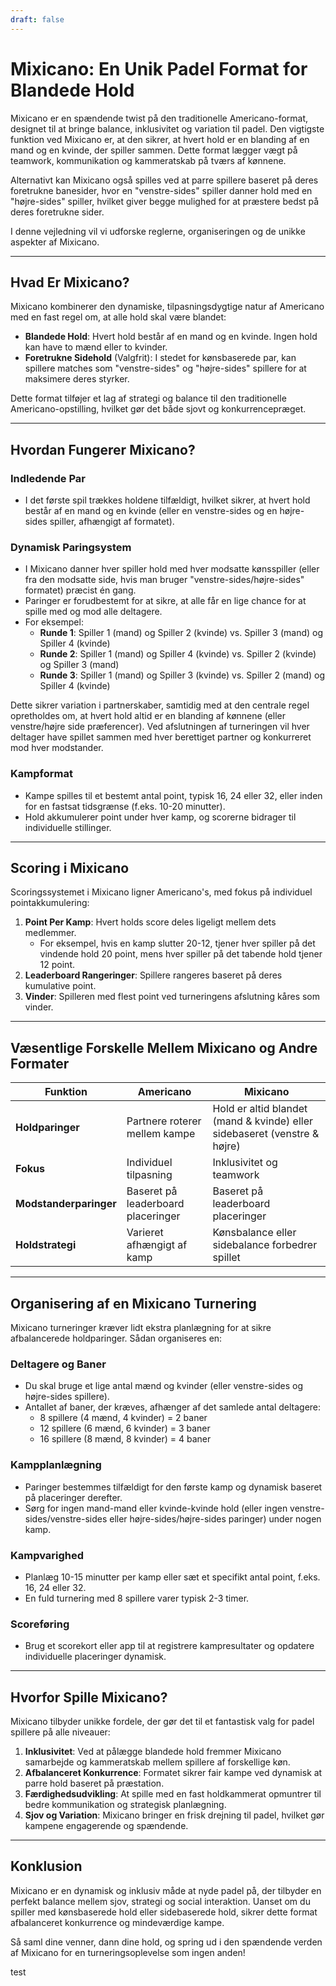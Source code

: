 ```yaml
---
draft: false
---
```

# Mixicano: En Unik Padel Format for Blandede Hold

Mixicano er en spændende twist på den traditionelle Americano-format, designet til at bringe balance, inklusivitet og variation til padel. Den vigtigste funktion ved Mixicano er, at den sikrer, at hvert hold er en blanding af en mand og en kvinde, der spiller sammen. Dette format lægger vægt på teamwork, kommunikation og kammeratskab på tværs af kønnene.

Alternativt kan Mixicano også spilles ved at parre spillere baseret på deres foretrukne banesider, hvor en "venstre-sides" spiller danner hold med en "højre-sides" spiller, hvilket giver begge mulighed for at præstere bedst på deres foretrukne sider.

I denne vejledning vil vi udforske reglerne, organiseringen og de unikke aspekter af Mixicano.

---

## **Hvad Er Mixicano?**

Mixicano kombinerer den dynamiske, tilpasningsdygtige natur af Americano med en fast regel om, at alle hold skal være blandet:
- **Blandede Hold**: Hvert hold består af en mand og en kvinde. Ingen hold kan have to mænd eller to kvinder.
- **Foretrukne Sidehold** (Valgfrit): I stedet for kønsbaserede par, kan spillere matches som "venstre-sides" og "højre-sides" spillere for at maksimere deres styrker.

Dette format tilføjer et lag af strategi og balance til den traditionelle Americano-opstilling, hvilket gør det både sjovt og konkurrencepræget.

---

## **Hvordan Fungerer Mixicano?**

### **Indledende Par**
- I det første spil trækkes holdene tilfældigt, hvilket sikrer, at hvert hold består af en mand og en kvinde (eller en venstre-sides og en højre-sides spiller, afhængigt af formatet).

### **Dynamisk Paringsystem**
- I Mixicano danner hver spiller hold med hver modsatte kønsspiller (eller fra den modsatte side, hvis man bruger "venstre-sides/højre-sides" formatet) præcist én gang.
- Paringer er forudbestemt for at sikre, at alle får en lige chance for at spille med og mod alle deltagere.
- For eksempel:
  - **Runde 1**: Spiller 1 (mand) og Spiller 2 (kvinde) vs. Spiller 3 (mand) og Spiller 4 (kvinde)
  - **Runde 2**: Spiller 1 (mand) og Spiller 4 (kvinde) vs. Spiller 2 (kvinde) og Spiller 3 (mand)
  - **Runde 3**: Spiller 1 (mand) og Spiller 3 (kvinde) vs. Spiller 2 (mand) og Spiller 4 (kvinde)

Dette sikrer variation i partnerskaber, samtidig med at den centrale regel opretholdes om, at hvert hold altid er en blanding af kønnene (eller venstre/højre side præferencer). Ved afslutningen af turneringen vil hver deltager have spillet sammen med hver berettiget partner og konkurreret mod hver modstander.

### **Kampformat**
- Kampe spilles til et bestemt antal point, typisk 16, 24 eller 32, eller inden for en fastsat tidsgrænse (f.eks. 10-20 minutter).
- Hold akkumulerer point under hver kamp, og scorerne bidrager til individuelle stillinger.

---

## **Scoring i Mixicano**

Scoringssystemet i Mixicano ligner Americano's, med fokus på individuel pointakkumulering:

1. **Point Per Kamp**: Hvert holds score deles ligeligt mellem dets medlemmer.
   - For eksempel, hvis en kamp slutter 20-12, tjener hver spiller på det vindende hold 20 point, mens hver spiller på det tabende hold tjener 12 point.
2. **Leaderboard Rangeringer**: Spillere rangeres baseret på deres kumulative point.
3. **Vinder**: Spilleren med flest point ved turneringens afslutning kåres som vinder.

---

## **Væsentlige Forskelle Mellem Mixicano og Andre Formater**

| **Funktion**             | **Americano**                                  | **Mixicano**                                    |
|---------------------------|-----------------------------------------------|------------------------------------------------|
| **Holdparinger**          | Partnere roterer mellem kampe                 | Hold er altid blandet (mand & kvinde) eller sidebaseret (venstre & højre) |
| **Fokus**                 | Individuel tilpasning                         | Inklusivitet og teamwork                       |
| **Modstanderparinger**    | Baseret på leaderboard placeringer            | Baseret på leaderboard placeringer             |
| **Holdstrategi**          | Varieret afhængigt af kamp                     | Kønsbalance eller sidebalance forbedrer spillet|

---

## **Organisering af en Mixicano Turnering**

Mixicano turneringer kræver lidt ekstra planlægning for at sikre afbalancerede holdparinger. Sådan organiseres en:

### **Deltagere og Baner**
- Du skal bruge et lige antal mænd og kvinder (eller venstre-sides og højre-sides spillere).
- Antallet af baner, der kræves, afhænger af det samlede antal deltagere:
  - 8 spillere (4 mænd, 4 kvinder) = 2 baner
  - 12 spillere (6 mænd, 6 kvinder) = 3 baner
  - 16 spillere (8 mænd, 8 kvinder) = 4 baner

### **Kampplanlægning**
- Paringer bestemmes tilfældigt for den første kamp og dynamisk baseret på placeringer derefter.
- Sørg for ingen mand-mand eller kvinde-kvinde hold (eller ingen venstre-sides/venstre-sides eller højre-sides/højre-sides paringer) under nogen kamp.

### **Kampvarighed**
- Planlæg 10-15 minutter per kamp eller sæt et specifikt antal point, f.eks. 16, 24 eller 32.
- En fuld turnering med 8 spillere varer typisk 2-3 timer.

### **Scoreføring**
- Brug et scorekort eller app til at registrere kampresultater og opdatere individuelle placeringer dynamisk.

---

## **Hvorfor Spille Mixicano?**

Mixicano tilbyder unikke fordele, der gør det til et fantastisk valg for padel spillere på alle niveauer:

1. **Inklusivitet**: Ved at pålægge blandede hold fremmer Mixicano samarbejde og kammeratskab mellem spillere af forskellige køn.
2. **Afbalanceret Konkurrence**: Formatet sikrer fair kampe ved dynamisk at parre hold baseret på præstation.
3. **Færdighedsudvikling**: At spille med en fast holdkammerat opmuntrer til bedre kommunikation og strategisk planlægning.
4. **Sjov og Variation**: Mixicano bringer en frisk drejning til padel, hvilket gør kampene engagerende og spændende.

---

## **Konklusion**

Mixicano er en dynamisk og inklusiv måde at nyde padel på, der tilbyder en perfekt balance mellem sjov, strategi og social interaktion. Uanset om du spiller med kønsbaserede hold eller sidebaserede hold, sikrer dette format afbalanceret konkurrence og mindeværdige kampe.

Så saml dine venner, dann dine hold, og spring ud i den spændende verden af Mixicano for en turneringsoplevelse som ingen anden!

test